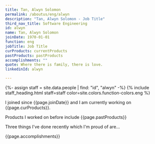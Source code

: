 ```yaml
---
title: Tan, Alwyn Solomon
permalink: /aboutus/eng/alwyn
description: "Tan, Alwyn Solomon - Job Title"
third_nav_title: Software Engineering
id: alwyn
name: Tan, Alwyn Solomon
joinDate: 1970-01-01
function: eng
jobTitle: Job Title
curProducts: currentProducts
pastProducts: pastProducts
accomplishments: ""
quote: Where there is family, there is love.
linkedinId: alwyn

---
```


{%- assign staff = site.data.people | find: "id", "alwyn" -%}
{% include staff_heading.html staff=staff color=site.colors.function-colors.eng %}

<p>I joined since {{page.joinDate}} and I am currently working on {{page.curProducts}}.</p>

<p>Products I worked on before include {{page.pastProducts}}</p>

<p>Three things I've done recently which I'm proud of are...</p>
{{page.accomplishments}}
